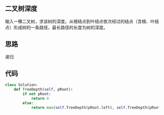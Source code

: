 ## 二叉树深度

输入一棵二叉树，求该树的深度。从根结点到叶结点依次经过的结点（含根、叶结点）形成树的一条路径，最长路径的长度为树的深度。

## 思路

递归

## 代码

```python
class Solution:
    def TreeDepth(self, pRoot):
        if not pRoot:
            return 0
        else:
            return max(self.TreeDepth(pRoot.left), self.TreeDepth(pRoot.right)) + 1
```

